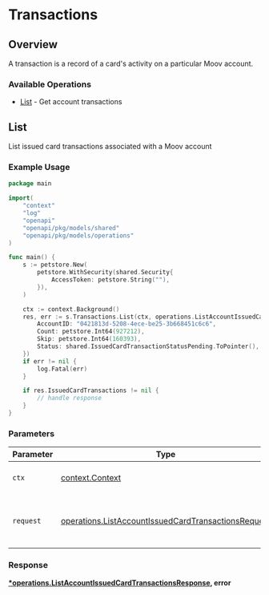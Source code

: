 # Transactions

## Overview

A transaction is a record of a card's activity on a particular Moov account.

### Available Operations

* [List](#list) - Get account transactions

## List

List issued card transactions associated with a Moov account

### Example Usage

```go
package main

import(
	"context"
	"log"
	"openapi"
	"openapi/pkg/models/shared"
	"openapi/pkg/models/operations"
)

func main() {
    s := petstore.New(
        petstore.WithSecurity(shared.Security{
            AccessToken: petstore.String(""),
        }),
    )

    ctx := context.Background()
    res, err := s.Transactions.List(ctx, operations.ListAccountIssuedCardTransactionsRequest{
        AccountID: "0421813d-5208-4ece-be25-3b668451c6c6",
        Count: petstore.Int64(927212),
        Skip: petstore.Int64(160393),
        Status: shared.IssuedCardTransactionStatusPending.ToPointer(),
    })
    if err != nil {
        log.Fatal(err)
    }

    if res.IssuedCardTransactions != nil {
        // handle response
    }
}
```

### Parameters

| Parameter                                                                                                                  | Type                                                                                                                       | Required                                                                                                                   | Description                                                                                                                |
| -------------------------------------------------------------------------------------------------------------------------- | -------------------------------------------------------------------------------------------------------------------------- | -------------------------------------------------------------------------------------------------------------------------- | -------------------------------------------------------------------------------------------------------------------------- |
| `ctx`                                                                                                                      | [context.Context](https://pkg.go.dev/context#Context)                                                                      | :heavy_check_mark:                                                                                                         | The context to use for the request.                                                                                        |
| `request`                                                                                                                  | [operations.ListAccountIssuedCardTransactionsRequest](../../models/operations/listaccountissuedcardtransactionsrequest.md) | :heavy_check_mark:                                                                                                         | The request object to use for the request.                                                                                 |


### Response

**[*operations.ListAccountIssuedCardTransactionsResponse](../../models/operations/listaccountissuedcardtransactionsresponse.md), error**

